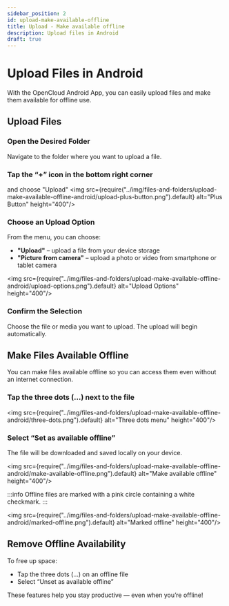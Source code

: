 ```yaml
---
sidebar_position: 2
id: upload-make-available-offline
title: Upload - Make available offline
description: Upload files in Android
draft: true
---
```


# Upload Files in Android

With the OpenCloud Android App, you can easily upload files and make them available for offline use.

## Upload Files

### Open the Desired Folder

Navigate to the folder where you want to upload a file.

### Tap the “+” icon in the bottom right corner

and choose "Upload"
<img src={require("../img/files-and-folders/upload-make-available-offline-android/upload-plus-button.png").default} alt="Plus Button" height="400"/>

### Choose an Upload Option

From the menu, you can choose:

- **"Upload"** – upload a file from your device storage
- **"Picture from camera"** – upload a photo or video from smartphone or tablet camera

<img src={require("../img/files-and-folders/upload-make-available-offline-android/upload-options.png").default} alt="Upload Options" height="400"/>

### Confirm the Selection

Choose the file or media you want to upload. The upload will begin automatically.

## Make Files Available Offline

You can make files available offline so you can access them even without an internet connection.

### Tap the three dots (...) next to the file

<img src={require("../img/files-and-folders/upload-make-available-offline-android/three-dots.png").default} alt="Three dots menu" height="400"/>

### Select “Set as available offline”

The file will be downloaded and saved locally on your device.

<img src={require("../img/files-and-folders/upload-make-available-offline-android/make-available-offline.png").default} alt="Make available offline" height="400"/>

:::info
Offline files are marked with a pink circle containing a white checkmark.
:::

<img src={require("../img/files-and-folders/upload-make-available-offline-android/marked-offline.png").default} alt="Marked offline" height="400"/>

## Remove Offline Availability

To free up space:

- Tap the three dots (...) on an offline file
- Select “Unset as available offline”

These features help you stay productive — even when you’re offline!
